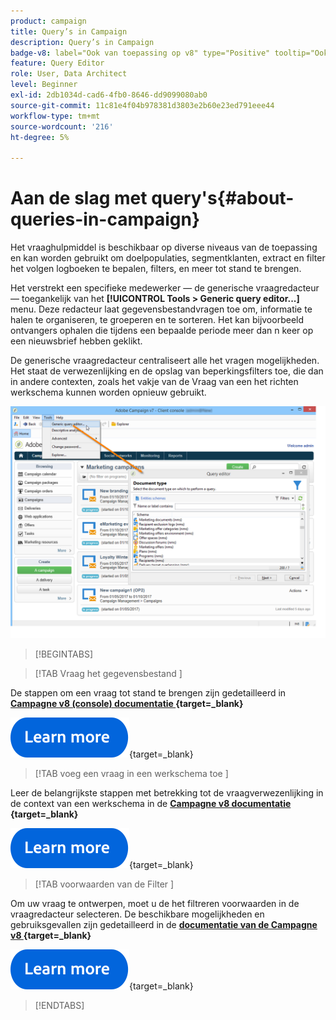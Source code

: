 ```yaml
---
product: campaign
title: Query’s in Campaign
description: Query’s in Campaign
badge-v8: label="Ook van toepassing op v8" type="Positive" tooltip="Ook van toepassing op campagne v8"
feature: Query Editor
role: User, Data Architect
level: Beginner
exl-id: 2db1034d-cad6-4fb0-8646-dd9099080ab0
source-git-commit: 11c81e4f04b978381d3803e2b60e23ed791eee44
workflow-type: tm+mt
source-wordcount: '216'
ht-degree: 5%

---
```


# Aan de slag met query&#39;s{#about-queries-in-campaign}

Het vraaghulpmiddel is beschikbaar op diverse niveaus van de toepassing en kan worden gebruikt om doelpopulaties, segmentklanten, extract en filter het volgen logboeken te bepalen, filters, en meer tot stand te brengen.

Het verstrekt een specifieke medewerker — de generische vraagredacteur — toegankelijk van het **[!UICONTROL Tools > Generic query editor...]** menu. Deze redacteur laat gegevensbestandvragen toe om, informatie te halen te organiseren, te groeperen en te sorteren. Het kan bijvoorbeeld ontvangers ophalen die tijdens een bepaalde periode meer dan n keer op een nieuwsbrief hebben geklikt.

De generische vraagredacteur centraliseert alle het vragen mogelijkheden. Het staat de verwezenlijking en de opslag van beperkingsfilters toe, die dan in andere contexten, zoals het vakje van de Vraag van een het richten werkschema kunnen worden opnieuw gebruikt.

![ heb toegang tot de vraagredacteur en selecteer een lijst ](assets/query_editor_nveau_21.png)


>[!BEGINTABS]

>[!TAB  Vraag het gegevensbestand ]

De stappen om een vraag tot stand te brengen zijn gedetailleerd in **[Campagne v8 (console) documentatie ](https://experienceleague.adobe.com/en/docs/campaign/campaign-v8/data/query/query-editor){target=_blank}**


[![afbeelding](../../assets/do-not-localize/learn-more-button.svg)](https://experienceleague.adobe.com/en/docs/campaign/campaign-v8/data/query/query-editor){target=_blank}


>[!TAB  voeg een vraag in een werkschema toe ]

Leer de belangrijkste stappen met betrekking tot de vraagverwezenlijking in de context van een werkschema in de **[Campagne v8 documentatie ](https://experienceleague.adobe.com/en/docs/campaign/automation/workflows/wf-activities/targeting-activities/query){target=_blank}**

[![afbeelding](../../assets/do-not-localize/learn-more-button.svg)](https://experienceleague.adobe.com/en/docs/campaign/automation/workflows/wf-activities/targeting-activities/query){target=_blank}

>[!TAB  voorwaarden van de Filter ]

Om uw vraag te ontwerpen, moet u de het filtreren voorwaarden in de vraagredacteur selecteren. De beschikbare mogelijkheden en gebruiksgevallen zijn gedetailleerd in de **[documentatie van de Campagne v8 ](https://experienceleague.adobe.com/en/docs/campaign/campaign-v8/data/query/filter-conditions){target=_blank}**

[![afbeelding](../../assets/do-not-localize/learn-more-button.svg)](https://experienceleague.adobe.com/en/docs/campaign/campaign-v8/data/query/filter-conditions){target=_blank}

>[!ENDTABS]

